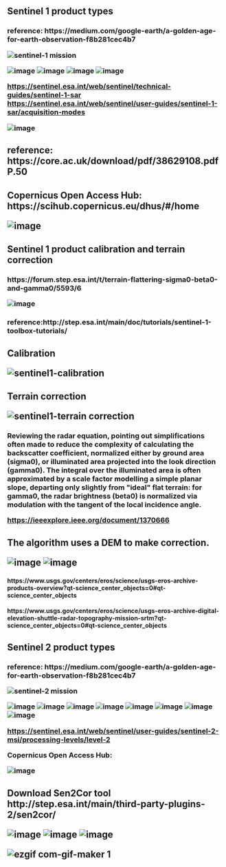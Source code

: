 <h2> Sentinel 1 product types
  
<h3>reference: https://medium.com/google-earth/a-golden-age-for-earth-observation-f8b281cec4b7
 
![sentinel-1 mission](https://user-images.githubusercontent.com/45618275/50804469-0893c680-1329-11e9-8124-d55305452e28.gif)

![image](https://user-images.githubusercontent.com/45618275/50631044-e6432700-0f7d-11e9-93fb-84b3641d72ef.png)
![image](https://user-images.githubusercontent.com/45618275/50631051-ee9b6200-0f7d-11e9-94cd-1c85f65dd634.png)
![image](https://user-images.githubusercontent.com/45618275/50682389-a77aa300-1049-11e9-8038-e90c04052c2f.png)
![image](https://user-images.githubusercontent.com/45618275/50682394-acd7ed80-1049-11e9-994e-0a2e415b83e5.png)

https://sentinel.esa.int/web/sentinel/technical-guides/sentinel-1-sar
https://sentinel.esa.int/web/sentinel/user-guides/sentinel-1-sar/acquisition-modes

![image](https://user-images.githubusercontent.com/45618275/51100984-9ed95800-1813-11e9-90dd-0aa6f9510392.png)

<h2>reference:  https://core.ac.uk/download/pdf/38629108.pdf
P.50
  
<h2>Copernicus Open Access Hub:
https://scihub.copernicus.eu/dhus/#/home

![image](https://user-images.githubusercontent.com/45618275/50631354-ea237900-0f7e-11e9-9519-a564091520ac.png)
 
 <h2> Sentinel 1 product calibration and terrain correction
   
 <h3>https://forum.step.esa.int/t/terrain-flattering-sigma0-beta0-and-gamma0/5593/6

![image](https://user-images.githubusercontent.com/45618275/51102625-a9e3b680-181a-11e9-9287-f53d10471894.png)

 <h3>reference:http://step.esa.int/main/doc/tutorials/sentinel-1-toolbox-tutorials/
  
 <h2>Calibration
  
 ![sentinel1-calibration](https://user-images.githubusercontent.com/45618275/51025517-3ac25400-15c7-11e9-8bef-191b2813e4c6.gif)
 
 <h2>Terrain correction
  
![sentinel1-terrain correction](https://user-images.githubusercontent.com/45618275/51025518-3bf38100-15c7-11e9-88e6-ddc5ec1894ce.gif)
  
 <h3> Reviewing the radar equation, pointing out simplifications often made to reduce the complexity of calculating the backscatter coefficient, normalized either by ground area (sigma0), or illuminated area projected into the look direction (gamma0). The integral over the illuminated area is often approximated by a scale factor modelling a simple planar slope, departing only slightly from "ideal" flat terrain: for gamma0, the radar brightness (beta0) is normalized via modulation with the tangent of the local incidence angle.
  
https://ieeexplore.ieee.org/document/1370666
  
<h2>The algorithm uses a DEM to make correction.
  
![image](https://user-images.githubusercontent.com/45618275/51166203-a6653380-18dd-11e9-960d-4345f953e9f9.png)
![image](https://user-images.githubusercontent.com/45618275/51166224-b54be600-18dd-11e9-9fbe-7a67c4917723.png)


<h4>https://www.usgs.gov/centers/eros/science/usgs-eros-archive-products-overview?qt-science_center_objects=0#qt-science_center_objects 

<h4>https://www.usgs.gov/centers/eros/science/usgs-eros-archive-digital-elevation-shuttle-radar-topography-mission-srtm?qt-science_center_objects=0#qt-science_center_objects

<h2> Sentinel 2 product types
  
<h3>reference: https://medium.com/google-earth/a-golden-age-for-earth-observation-f8b281cec4b7

![sentinel-2 mission](https://user-images.githubusercontent.com/45618275/50804499-2a8d4900-1329-11e9-96de-2f27ba631263.gif)

![image](https://user-images.githubusercontent.com/45618275/50631016-cd3a7600-0f7d-11e9-829c-79ca133036d8.png)
![image](https://user-images.githubusercontent.com/45618275/50630598-72ece580-0f7c-11e9-9853-ed2de792836f.png)
![image](https://user-images.githubusercontent.com/45618275/50630608-7ed8a780-0f7c-11e9-9829-5ac2561f47fd.png)
![image](https://user-images.githubusercontent.com/45618275/50630626-8b5d0000-0f7c-11e9-9408-e340535ad13e.png)
![image](https://user-images.githubusercontent.com/45618275/50630644-957efe80-0f7c-11e9-8746-b86a20d53be0.png)
![image](https://user-images.githubusercontent.com/45618275/50630541-38834880-0f7c-11e9-9f19-3ae9dcb412af.png)
![image](https://user-images.githubusercontent.com/45618275/50681897-f7f10100-1047-11e9-815c-b4d400970cea.png)
![image](https://user-images.githubusercontent.com/45618275/50681910-00493c00-1048-11e9-8c49-d0b4f9fb6ad0.png)

https://sentinel.esa.int/web/sentinel/user-guides/sentinel-2-msi/processing-levels/level-2

Copernicus Open Access Hub:

![image](https://user-images.githubusercontent.com/45618275/50631472-5d2cef80-0f7f-11e9-9488-c082d5185dbe.png)

<h2>Download Sen2Cor tool
http://step.esa.int/main/third-party-plugins-2/sen2cor/
  
![image](https://user-images.githubusercontent.com/45618275/51101339-37240c80-1815-11e9-9e0d-a5f39037964c.png)
![image](https://user-images.githubusercontent.com/45618275/51101364-56bb3500-1815-11e9-96fd-773776045ef9.png)
![image](https://user-images.githubusercontent.com/45618275/51101396-73576d00-1815-11e9-8ce4-6aa805b2a52c.png) 
  

![ezgif com-gif-maker 1](https://user-images.githubusercontent.com/45618275/51103240-f29c6f00-181c-11e9-9d7b-26f58cb10130.gif)
